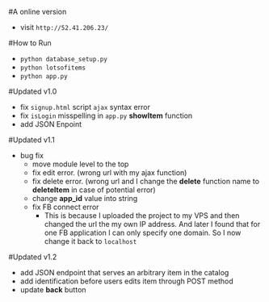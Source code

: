#A online version
- visit `http://52.41.206.23/`


#How to Run

- `python database_setup.py`
- `python lotsofitems` 
- `python app.py`

#Updated v1.0
- fix `signup.html` script `ajax` syntax error
- fix `isLogin` misspelling in `app.py` **showItem** function
- add JSON Enpoint 
 
#Updated v1.1
- bug fix
	- move module level to the top
	- fix edit error. (wrong url with my ajax function)
	- fix delete error. (wrong url and I change the **delete** function name to **deleteItem** in case of potential error)
	- change **app_id** value into string
	- fix FB connect error
		- This is  because I uploaded the project to my VPS and then changed the url the my own IP address. And later I found that for one FB application I can only specify one domain. So I now change it back to `localhost`

#Updated v1.2
- add JSON endpoint that serves an arbitrary item in the catalog
- add identification before users edits item through POST method
- update **back** button

